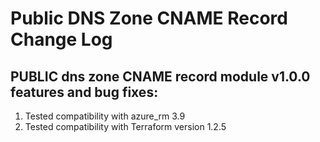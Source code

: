 # Public DNS Zone CNAME Record Change Log
## PUBLIC dns zone CNAME record module v1.0.0 features and bug fixes:
1. Tested compatibility with azure_rm 3.9
2. Tested compatibility with Terraform version 1.2.5
